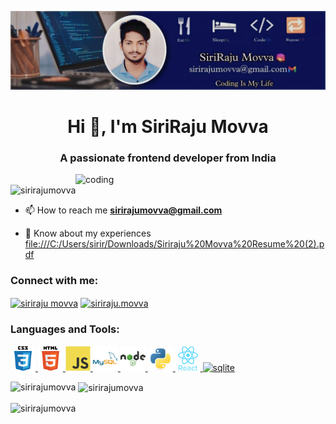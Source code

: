 ![logo](https://github.com/SirirajuMovva/SirirajuMovva/blob/main/WhatsApp%20Image%202024-07-29%20at%202.42.34%20PM.jpeg)
<h1 align="center">Hi 👋, I'm SiriRaju Movva</h1>
<h3 align="center">A passionate frontend developer from India</h3>

<img align="right" alt="coding" width="400" src="https://user-images.githubusercontent.com/55389276/140866485-8fb1c876-9a8f-4d6a-98dc-08c4981eaf70.gif">

<p align="left"> <img src="https://komarev.com/ghpvc/?username=sirirajumovva&label=Profile%20views&color=0e75b6&style=flat" alt="sirirajumovva" /> </p>

- 📫 How to reach me **sirirajumovva@gmail.com**

- 📄 Know about my experiences [file:///C:/Users/sirir/Downloads/Siriraju%20Movva%20Resume%20(2).pdf](file:///C:/Users/sirir/Downloads/Siriraju%20Movva%20Resume%20(2).pdf)

<h3 align="left">Connect with me:</h3>
<p align="left">
<a href="https://linkedin.com/in/siriraju movva" target="blank"><img align="center" src="https://raw.githubusercontent.com/rahuldkjain/github-profile-readme-generator/master/src/images/icons/Social/linked-in-alt.svg" alt="siriraju movva" height="30" width="40" /></a>
<a href="https://instagram.com/siriraju.movva" target="blank"><img align="center" src="https://raw.githubusercontent.com/rahuldkjain/github-profile-readme-generator/master/src/images/icons/Social/instagram.svg" alt="siriraju.movva" height="30" width="40" /></a>
</p>

<h3 align="left">Languages and Tools:</h3>
<p align="left"> <a href="https://www.w3schools.com/css/" target="_blank" rel="noreferrer"> <img src="https://raw.githubusercontent.com/devicons/devicon/master/icons/css3/css3-original-wordmark.svg" alt="css3" width="40" height="40"/> </a> <a href="https://www.w3.org/html/" target="_blank" rel="noreferrer"> <img src="https://raw.githubusercontent.com/devicons/devicon/master/icons/html5/html5-original-wordmark.svg" alt="html5" width="40" height="40"/> </a> <a href="https://developer.mozilla.org/en-US/docs/Web/JavaScript" target="_blank" rel="noreferrer"> <img src="https://raw.githubusercontent.com/devicons/devicon/master/icons/javascript/javascript-original.svg" alt="javascript" width="40" height="40"/> </a> <a href="https://www.mysql.com/" target="_blank" rel="noreferrer"> <img src="https://raw.githubusercontent.com/devicons/devicon/master/icons/mysql/mysql-original-wordmark.svg" alt="mysql" width="40" height="40"/> </a> <a href="https://nodejs.org" target="_blank" rel="noreferrer"> <img src="https://raw.githubusercontent.com/devicons/devicon/master/icons/nodejs/nodejs-original-wordmark.svg" alt="nodejs" width="40" height="40"/> </a> <a href="https://www.python.org" target="_blank" rel="noreferrer"> <img src="https://raw.githubusercontent.com/devicons/devicon/master/icons/python/python-original.svg" alt="python" width="40" height="40"/> </a> <a href="https://reactjs.org/" target="_blank" rel="noreferrer"> <img src="https://raw.githubusercontent.com/devicons/devicon/master/icons/react/react-original-wordmark.svg" alt="react" width="40" height="40"/> </a> <a href="https://www.sqlite.org/" target="_blank" rel="noreferrer"> <img src="https://www.vectorlogo.zone/logos/sqlite/sqlite-icon.svg" alt="sqlite" width="40" height="40"/> </a> </p>

<p><img align="left" src="https://github-readme-stats.vercel.app/api/top-langs?username=sirirajumovva&show_icons=true&locale=en&layout=compact" alt="sirirajumovva" /></p>

<p>&nbsp;<img align="center" src="https://github-readme-stats.vercel.app/api?username=sirirajumovva&show_icons=true&locale=en" alt="sirirajumovva" /></p>

<p><img align="center" src="https://github-readme-streak-stats.herokuapp.com/?user=sirirajumovva&" alt="sirirajumovva" /></p>
